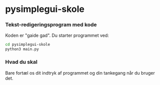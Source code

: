 # pysimplegui-skole

### Tekst-redigeringsprogram med kode
Koden er "gaide gad". Du starter programmet ved:
```bash
cd pysimplegui-skole
python3 main.py
```

### Hvad du skal
Bare fortæl os dit indtryk af programmet og din tankegang når du bruger det.
